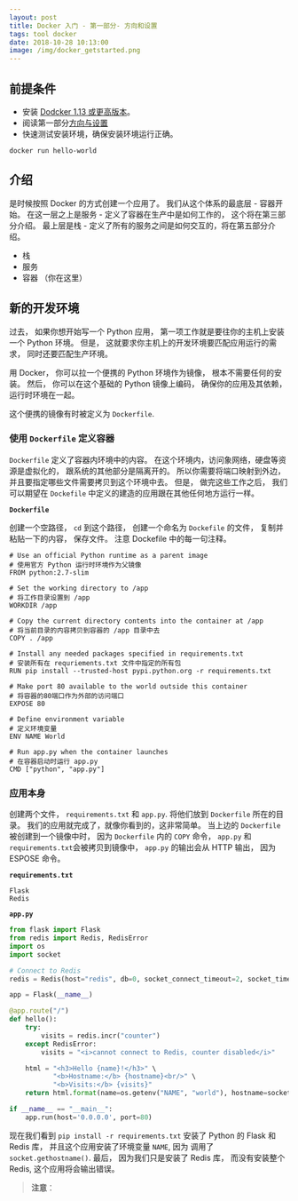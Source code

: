 ```yaml
---
layout: post
title: Docker 入门 - 第一部分- 方向和设置
tags: tool docker
date: 2018-10-28 10:13:00
image: /img/docker_getstarted.png
---
```


## 前提条件

* 安装 [Dodcker 1.13 或更高版本](https://docs.docker.com/engine/installation/)。
* 阅读第一部分[方向与设置](https://beandrewang.github.io/2018-10-28-Docker-Get-Stated-part1/)
* 快速测试安装环境，确保安装环境运行正确。

```
docker run hello-world
```

## 介绍

是时候按照 Docker 的方式创建一个应用了。 我们从这个体系的最底层 - 容器开始。 在这一层之上是服务 - 定义了容器在生产中是如何工作的， 这个将在第三部分介绍。 最上层是栈 - 定义了所有的服务之间是如何交互的，将在第五部分介绍。

* 栈
* 服务
* 容器 （你在这里）

## 新的开发环境

过去， 如果你想开始写一个 Python 应用， 第一项工作就是要往你的主机上安装一个 Python 环境。 但是， 这就要求你主机上的开发环境要匹配应用运行的需求， 同时还要匹配生产环境。

用 Docker， 你可以拉一个便携的 Python 环境作为镜像， 根本不需要任何的安装。 然后， 你可以在这个基础的 Python 镜像上编码， 确保你的应用及其依赖， 运行时环境在一起。

这个便携的镜像有时被定义为 `Dockerfile`.

### 使用 `Dockerfile` 定义容器

`Dockerfile` 定义了容器内环境中的内容。 在这个环境内，访问象网络，硬盘等资源是虚拟化的， 跟系统的其他部分是隔离开的。 所以你需要将端口映射到外边， 并且要指定哪些文件需要拷贝到这个环境中去。 但是， 做完这些工作之后， 我们可以期望在 `Dockefile` 中定义的建造的应用跟在其他任何地方运行一样。

**`Dockerfile`**

创建一个空路径， `cd` 到这个路径， 创建一个命名为 `Dockefile` 的文件， 复制并粘贴一下的内容， 保存文件。 注意 Dockefile 中的每一句注释。

```
# Use an official Python runtime as a parent image
# 使用官方 Python 运行时环境作为父镜像
FROM python:2.7-slim

# Set the working directory to /app
# 将工作目录设置到 /app
WORKDIR /app

# Copy the current directory contents into the container at /app
# 将当前目录的内容拷贝到容器的 /app 目录中去
COPY . /app

# Install any needed packages specified in requirements.txt
# 安装所有在 requriements.txt 文件中指定的所有包
RUN pip install --trusted-host pypi.python.org -r requirements.txt

# Make port 80 available to the world outside this container
# 将容器的80端口作为外部的访问端口
EXPOSE 80

# Define environment variable
# 定义环境变量
ENV NAME World

# Run app.py when the container launches
# 在容器启动时运行 app.py
CMD ["python", "app.py"]
```

### 应用本身

创建两个文件， `requirements.txt` 和 `app.py`. 将他们放到 `Dockerfile` 所在的目录。 我们的应用就完成了，就像你看到的，这非常简单。 当上边的 `Dockerfile` 被创建到一个镜像中时， 因为 `Dockerfile` 内的 `COPY` 命令， `app.py` 和 `requirements.txt`会被拷贝到镜像中， `app.py` 的输出会从 HTTP 输出， 因为 ESPOSE 命令。

**`requirements.txt`**

```
Flask
Redis
```

**`app.py`**

```python
from flask import Flask
from redis import Redis, RedisError
import os
import socket

# Connect to Redis
redis = Redis(host="redis", db=0, socket_connect_timeout=2, socket_timeout=2)

app = Flask(__name__)

@app.route("/")
def hello():
    try:
        visits = redis.incr("counter")
    except RedisError:
        visits = "<i>cannot connect to Redis, counter disabled</i>"

    html = "<h3>Hello {name}!</h3>" \
           "<b>Hostname:</b> {hostname}<br/>" \
           "<b>Visits:</b> {visits}"
    return html.format(name=os.getenv("NAME", "world"), hostname=socket.gethostname(), visits=visits)

if __name__ == "__main__":
    app.run(host='0.0.0.0', port=80)
```

现在我们看到 `pip install -r requirements.txt` 安装了 Python 的 Flask 和 Redis 库， 并且这个应用安装了环境变量 `NAME`, 因为 调用了 `socket.gethostname()`. 最后， 因为我们只是安装了 Redis 库， 而没有安装整个 Redis, 这个应用将会输出错误。

> **注意**： 
